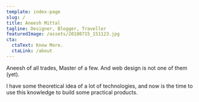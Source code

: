 ```yaml
---
template: index-page
slug: /
title: Aneesh Mittal
tagline: Designer, Blogger, Traveller
featuredImage: /assets/20180715_151123.jpg
cta:
  ctaText: Know More.
  ctaLink: /about
---
```

Aneesh of all trades, Master of a few. And web design is not one of them (yet).

I have some theoretical idea of a lot of technologies, and now is the time to use this knowledge to build some practical products.
